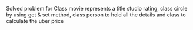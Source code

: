 Solved problem for Class movie represents a title studio rating, class circle by using get & set method, class person to hold all the details and class to calculate the uber price
